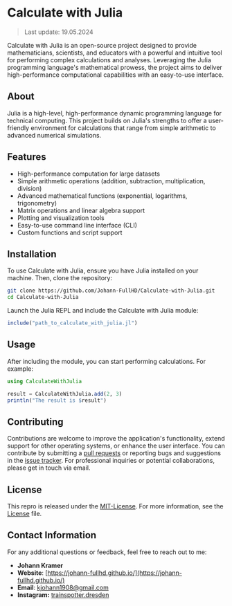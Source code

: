 # Calculate with Julia
> Last update: 19.05.2024

Calculate with Julia is an open-source project designed to provide mathematicians, scientists, and educators with a powerful and intuitive tool for performing complex calculations and analyses. Leveraging the Julia programming language's mathematical prowess, the project aims to deliver high-performance computational capabilities with an easy-to-use interface.

## About

Julia is a high-level, high-performance dynamic programming language for technical computing. This project builds on Julia's strengths to offer a user-friendly environment for calculations that range from simple arithmetic to advanced numerical simulations.

## Features

- High-performance computation for large datasets
- Simple arithmetic operations (addition, subtraction, multiplication, division)
- Advanced mathematical functions (exponential, logarithms, trigonometry)
- Matrix operations and linear algebra support
- Plotting and visualization tools
- Easy-to-use command line interface (CLI)
- Custom functions and script support

## Installation

To use Calculate with Julia, ensure you have Julia installed on your machine. Then, clone the repository:

```bash
git clone https://github.com/Johann-FullHD/Calculate-with-Julia.git
cd Calculate-with-Julia
```

Launch the Julia REPL and include the Calculate with Julia module:

```julia
include("path_to_calculate_with_julia.jl")
```

## Usage

After including the module, you can start performing calculations. For example:

```julia
using CalculateWithJulia

result = CalculateWithJulia.add(2, 3)
println("The result is $result")
```

## Contributing

Contributions are welcome to improve the application's functionality, extend support for other operating systems, or enhance the user interface. You can contribute by submitting a [pull requests](https://github.com/Johann-FullHD/Calculate-with-Julia/pulls) or reporting bugs and suggestions in the [issue tracker](https://github.com/Johann-FullHD/Calculate-with-Julia/issues). For professional inquiries or potential collaborations, please get in touch via email.

## License

This repro is released under the [MIT-License](https://de.wikipedia.org/wiki/MIT-Lizenz). For more information, see the [License](https://github.com/Johann-FullHD/Calculate-with-Julia/blob/main/LICENSE) file.

## Contact Information

For any additional questions or feedback, feel free to reach out to me:
- **Johann Kramer**
- **Website**: [https://johann-fullhd.github.io/](https://johann-fullhd.github.io/)
- **Email**: [kjohann1908@gmail.com](mailto:kjohann1908@gmail.com)
- **Instagram:** [trainspotter.dresden](https://www.instagram.com/trainspotter.dresden/)
